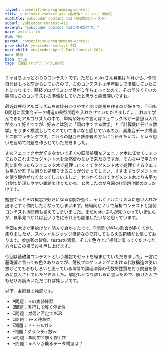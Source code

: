 ```yaml
---
layout: competitive-programming-contest
title: yukicoder contest 412（基礎論コンテスト）開催記
subtitle: yukicoder contest 412（基礎論コンテスト）
suburl: yukicoder-contest-412
excerpt: "yukicoder contest 412の開催記です。"
date: 2023-11-10
num: 468
parent: competitive-programming-contest
prev-child: yukicoder-contest-402
next-child: yukicoder-April-Fool-Contest-2024
own: 単著
blog: true
tags: [競技プログラミング,数学]
---
```


２ヶ月ちょっとぶりのコンテストです。ただしtesterさん募集は５月から、作問自体はもっと前からしていたので、このコンテストは半年越しで準備していたことになります。競技プログラミング歴が１年ちょっとなので、その半分くらいの期間もこのコンテストの準備をしていたと思うと感慨深いですね。

最近は典型アルゴリズムを直接分かりやすく問う問題を作るのが好きで、今回もD問題に素集合データ構造の典型問題を入れさせていただきました。これまで学んできたアルゴリズムの中で、単純な好みで言えばフェニック木が一番思い入れがあって好きですが、好みとは別に「頭の中でする数学」と「計算機に任せる数学」をうまく橋渡ししてくれていて凄いなと感じているのが、素集合データ構造と二部マッチングです。これらの魅力を数学者の方々にも伝えたいな、という思いを込めて問題を作らせていただきました。

またフェニック木が好きなせいで多くの区間処理をフェニック木に任せてしまっておりこれまでセグメント木を全然使わないで来たのですが、そんな中で平方分割に出会ったらフェニック木で処理しにくくてセグメント木で処理できるクエリも平方分割でも割りと処理できることが分かってしまい、ますますセグメント木を使う機会がなくなってしまいました。せっかくなのでセグメント木よりも平方分割で処理しやすい問題を作りたいな、と思ったのが今回のH問題作問のきっかけです。

勉強するとその概念が好きになる傾向が強く、そしてアルゴリズムに思い入れが出るとすぐ作問したくなってしまいます。結局同じノリで解析コンテストと幾何コンテストの問題も揃えてしまいました。まだtesterさんが見つかっていませんが、無事見つかれば近いうちにそれらも開催したいなと思っています。

今回も大きな事故はなく済んで良かったです。D問題でWAの割合が多くて少し焦りましたが、スペシャルジャッジ問題なので許してもらえる範疇だと信じております。参加者の皆様、testerの皆様、そして色々とご相談に乗ってくださった方々にこの場でお礼申し上げます。

今回は基礎論コンテストという趣旨でセットを組ませていただきました。一言に基礎論と言っても色々ありますが、競技プログラミングにおける代数構造の使い方がとてもおもしろいと思っている事情で論理演算の代数的性質を問う問題を多めに投入させていただきました。解説もかなり詳しめに書いたので、解けた人でもぜひお読みいただければ嬉しいです。

以下、各問題の雑感です。

- A問題：⇒の実装練習
- B問題：実行して解く停止性
- C問題：対偶と否定でXOR
- D問題：⇔と連結性
- E問題：ド・モルガン
- F問題：グランディ数∞
- G問題：準同型で解く停止性
- H問題：⇒∧∨が乗るデータ構造は？
